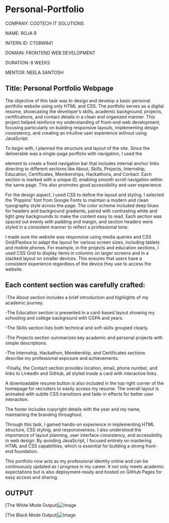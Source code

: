 # Personal-Portfolio

COMPANY: CODTECH IT SOLUTIONS

NAME: ROJA R

INTERN ID: CT08WR41

DOMAIN: FRONTEND WEB DEVELOPMENT

DURATION: 8 WEEKS

MENTOR: NEELA SANTOSH

## Title: Personal Portfolio Webpage
The objective of this task was to design and develop a basic personal portfolio website using only HTML and CSS. The portfolio serves as a digital resume, showcasing the developer’s skills, academic background, projects, certifications, and contact details in a clean and organized manner. This project helped reinforce my understanding of front-end web development, focusing particularly on building responsive layouts, implementing design consistency, and creating an intuitive user experience without using JavaScript.

To begin with, I planned the structure and layout of the site. Since the deliverable was a single-page portfolio with navigation, I used the <nav> element to create a fixed navigation bar that includes internal anchor links directing to different sections like About, Skills, Projects, Internship, Education, Certificates, Memberships, Hackathons, and Contact. Each section is marked with a unique ID, enabling smooth scroll navigation within the same page. This also promotes good accessibility and user experience.

For the design aspect, I used CSS to define the layout and styling. I selected the ‘Poppins’ font from Google Fonts to maintain a modern and clean typography style across the page. The color scheme included deep blues for headers and background gradients, paired with contrasting white and light grey backgrounds to make the content easy to read. Each section was spaced out evenly with padding and margin, and section headers were styled in a consistent manner to reflect a professional tone.

I made sure the website was responsive using media queries and CSS Grid/Flexbox to adapt the layout for various screen sizes, including tablets and mobile phones. For example, in the projects and education sections, I used CSS Grid to display items in columns on larger screens and in a stacked layout on smaller devices. This ensures that users have a consistent experience regardless of the device they use to access the website.

## Each content section was carefully crafted:

-The About section includes a brief introduction and highlights of my academic journey.

-The Education section is presented in a card-based layout showing my schooling and college background with CGPA and years.

-The Skills section lists both technical and soft skills grouped clearly.

-The Projects section summarizes key academic and personal projects with simple descriptions.

-The Internship, Hackathon, Membership, and Certificates sections describe my professional exposure and achievements.

-Finally, the Contact section provides location, email, phone number, and links to LinkedIn and GitHub, all styled inside a card with interactive links.

A downloadable resume button is also included in the top right corner of the homepage for recruiters to easily access my resume. The overall layout is animated with subtle CSS transitions and fade-in effects for better user interaction.

The footer includes copyright details with the year and my name, maintaining the branding throughout.

Through this task, I gained hands-on experience in implementing HTML structure, CSS styling, and responsiveness. I also understood the importance of layout planning, user interface consistency, and accessibility in web design. By avoiding JavaScript, I focused entirely on mastering HTML and CSS capabilities, which is essential for building a strong front-end foundation.

This portfolio now acts as my professional identity online and can be continuously updated as I progress in my career. It not only meets academic expectations but is also deployment-ready and hosted on GitHub Pages for easy access and sharing.


# OUTPUT
[The White Mode Output]![Image](https://github.com/user-attachments/assets/d153e909-fc79-4b6e-bc83-57ff8629a8ee)

[The Black Mode Output]![Image](https://github.com/user-attachments/assets/0df098d8-c486-4c10-89f1-854443cda3bc)

